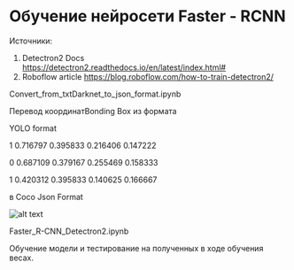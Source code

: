 
# Обучение нейросети Faster - RCNN
Источники:
1) Detectron2 Docs https://detectron2.readthedocs.io/en/latest/index.html#
2) Roboflow article https://blog.roboflow.com/how-to-train-detectron2/

Convert_from_txtDarknet_to_json_format.ipynb

Перевод координатBonding Box из формата 

YOLO format 

  1 0.716797 0.395833 0.216406 0.147222
  
  0 0.687109 0.379167 0.255469 0.158333
  
  1 0.420312 0.395833 0.140625 0.166667

в Coco Json Format

![alt text](https://miro.medium.com/max/444/1*wleaRUAKGGwxe3YMcKWRbA.png)

Faster_R-CNN_Detectron2.ipynb

Обучение модели и тестирование на полученных в ходе обучения весах.
